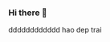 ### Hi there 👋
dddddddddddd hao dep trai
<!--
**letranvinhthang/letranvinhthang** is a ✨ _special_ ✨ repository because its `README.md` (this file) appears on your GitHub profile.
//them comment
Here are some ideas to get you started:

- 🔭 I’m currently working on ...
- 🌱 I’m currently learning ...
- 👯 I’m looking to collaborate on ...
- 🤔 I’m looking for help with ...
- 💬 Ask me about ...
- 📫 How to reach me: ...
- 😄 Pronouns: ...
- ⚡ Fun fact: ...
-->
